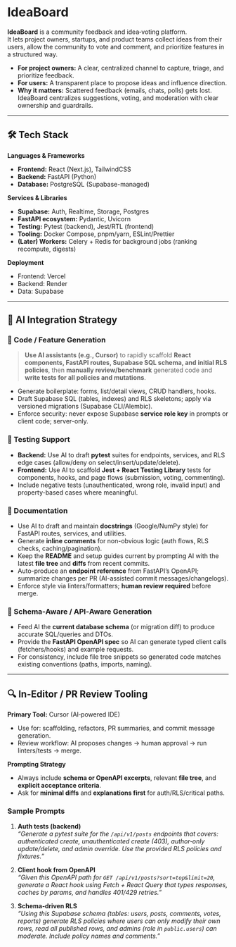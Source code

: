 # IdeaBoard

**IdeaBoard** is a community feedback and idea‑voting platform.  
It lets project owners, startups, and product teams collect ideas from their users, allow the community to vote and comment, and prioritize features in a structured way.

- **For project owners:** A clear, centralized channel to capture, triage, and prioritize feedback.  
- **For users:** A transparent place to propose ideas and influence direction.  
- **Why it matters:** Scattered feedback (emails, chats, polls) gets lost. IdeaBoard centralizes suggestions, voting, and moderation with clear ownership and guardrails.

---

## 🛠️ Tech Stack
**Languages & Frameworks**
- **Frontend:** React (Next.js), TailwindCSS
- **Backend:** FastAPI (Python)
- **Database:** PostgreSQL (Supabase-managed)

**Services & Libraries**
- **Supabase:** Auth, Realtime, Storage, Postgres
- **FastAPI ecosystem:** Pydantic, Uvicorn
- **Testing:** Pytest (backend), Jest/RTL (frontend)
- **Tooling:** Docker Compose, pnpm/yarn, ESLint/Prettier
- **(Later) Workers:** Celery + Redis for background jobs (ranking recompute, digests)

**Deployment**
- Frontend: Vercel
- Backend: Render
- Data: Supabase

---

## 🧠 AI Integration Strategy

### 🧱 Code / Feature Generation
> **Use AI assistants (e.g., Cursor)** to rapidly scaffold **React components, FastAPI routes, Supabase SQL schema, and initial RLS policies**, then **manually review/benchmark** generated code and **write tests for all policies and mutations**.
- Generate boilerplate: forms, list/detail views, CRUD handlers, hooks.
- Draft Supabase SQL (tables, indexes) and RLS skeletons; apply via versioned migrations (Supabase CLI/Alembic).
- Enforce security: never expose Supabase **service role key** in prompts or client code; server-only.

### 🧪 Testing Support
- **Backend:** Use AI to draft **pytest** suites for endpoints, services, and RLS edge cases (allow/deny on select/insert/update/delete).
- **Frontend:** Use AI to scaffold **Jest + React Testing Library** tests for components, hooks, and page flows (submission, voting, commenting).
- Include negative tests (unauthenticated, wrong role, invalid input) and property-based cases where meaningful.

### 📝 Documentation
- Use AI to draft and maintain **docstrings** (Google/NumPy style) for FastAPI routes, services, and utilities.
- Generate **inline comments** for non-obvious logic (auth flows, RLS checks, caching/pagination).
- Keep the **README** and setup guides current by prompting AI with the latest **file tree** and **diffs** from recent commits.
- Auto-produce an **endpoint reference** from FastAPI’s OpenAPI; summarize changes per PR (AI-assisted commit messages/changelogs).
- Enforce style via linters/formatters; **human review required** before merge.

### 📡 Schema‑Aware / API‑Aware Generation
- Feed AI the **current database schema** (or migration diff) to produce accurate SQL/queries and DTOs.
- Provide the **FastAPI OpenAPI spec** so AI can generate typed client calls (fetchers/hooks) and example requests.
- For consistency, include file tree snippets so generated code matches existing conventions (paths, imports, naming).

---

## 🔍 In‑Editor / PR Review Tooling
**Primary Tool:** Cursor (AI‑powered IDE)
- Use for: scaffolding, refactors, PR summaries, and commit message generation.
- Review workflow: AI proposes changes → human approval → run linters/tests → merge.

**Prompting Strategy**
- Always include **schema or OpenAPI excerpts**, relevant **file tree**, and **explicit acceptance criteria**.
- Ask for **minimal diffs** and **explanations first** for auth/RLS/critical paths.

### Sample Prompts
1) **Auth tests (backend)**  
   _“Generate a pytest suite for the `/api/v1/posts` endpoints that covers: authenticated create, unauthenticated create (403), author‑only update/delete, and admin override. Use the provided RLS policies and fixtures.”_

2) **Client hook from OpenAPI**  
   _“Given this OpenAPI path for `GET /api/v1/posts?sort=top&limit=20`, generate a React hook using Fetch + React Query that types responses, caches by params, and handles 401/429 retries.”_

3) **Schema‑driven RLS**  
   _“Using this Supabase schema (tables: users, posts, comments, votes, reports) generate RLS policies where users can only modify their own rows, read all published rows, and admins (role in `public.users`) can moderate. Include policy names and comments.”_
